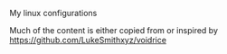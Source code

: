 My linux configurations

Much of the content is either copied from or inspired by https://github.com/LukeSmithxyz/voidrice

